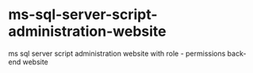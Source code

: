 # ms-sql-server-script-administration-website
ms sql server script administration website with role - permissions back-end website
